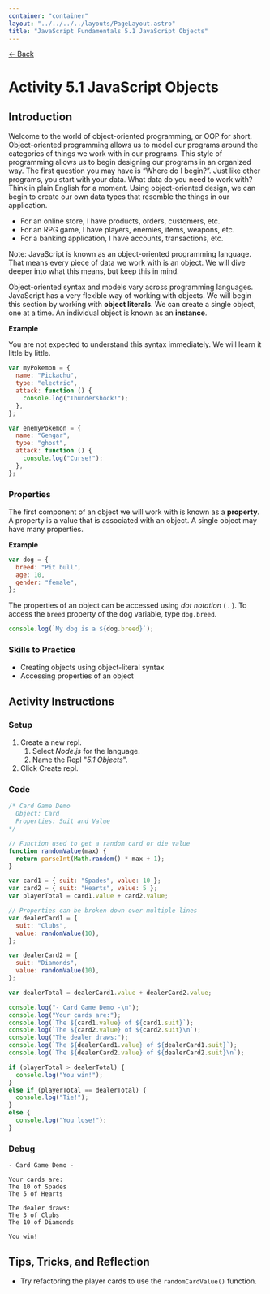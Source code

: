 ```yaml
---
container: "container"
layout: "../../../../layouts/PageLayout.astro"
title: "JavaScript Fundamentals 5.1 JavaScript Objects"
---
```


[← Back](/courses/javascript-fundamentals/)

# Activity 5.1 JavaScript Objects

## Introduction

Welcome to the world of object-oriented programming, or OOP for short. Object-oriented programming allows us to model our programs around the categories of things we work with in our programs. This style of programming allows us to begin designing our programs in an organized way. The first question you may have is “Where do I begin?”. Just like other programs, you start with your data. What data do you need to work with? Think in plain English for a moment. Using object-oriented design, we can begin to create our own data types that resemble the things in our application.

- For an online store, I have products, orders, customers, etc.
- For an RPG game, I have players, enemies, items, weapons, etc.
- For a banking application, I have accounts, transactions, etc.

Note: JavaScript is known as an object-oriented programming language. That means every piece of data we work with is an object. We will dive deeper into what this means, but keep this in mind.

Object-oriented syntax and models vary across programming languages. JavaScript has a very flexible way of working with objects. We will begin this section by working with **object literals**. We can create a single object, one at a time. An individual object is known as an **instance**.

**Example**

You are not expected to understand this syntax immediately. We will learn it little by little.

```js
var myPokemon = {
  name: "Pickachu",
  type: "electric",
  attack: function () {
    console.log("Thundershock!");
  },
};

var enemyPokemon = {
  name: "Gengar",
  type: "ghost",
  attack: function () {
    console.log("Curse!");
  },
};
```

### Properties

The first component of an object we will work with is known as a **property**. A property is a value that is associated with an object. A single object may have many properties.

**Example**

```js
var dog = {
  breed: "Pit bull",
  age: 10,
  gender: "female",
};
```

The properties of an object can be accessed using _dot notation_ ( . ). To access the `breed` property of the dog variable, type `dog.breed`.

```js
console.log(`My dog is a ${dog.breed}`);
```

### Skills to Practice

- Creating objects using object-literal syntax
- Accessing properties of an object

## Activity Instructions

### Setup

1. Create a new repl.
   1. Select _Node.js_ for the language.
   2. Name the Repl "_5.1 Objects_".
2. Click Create repl.

### Code

```javascript
/* Card Game Demo
  Object: Card
  Properties: Suit and Value
*/

// Function used to get a random card or die value
function randomValue(max) {
  return parseInt(Math.random() * max + 1);
}

var card1 = { suit: "Spades", value: 10 };
var card2 = { suit: "Hearts", value: 5 };
var playerTotal = card1.value + card2.value;

// Properties can be broken down over multiple lines
var dealerCard1 = {
  suit: "Clubs",
  value: randomValue(10),
};

var dealerCard2 = {
  suit: "Diamonds",
  value: randomValue(10),
};

var dealerTotal = dealerCard1.value + dealerCard2.value;

console.log("- Card Game Demo -\n");
console.log("Your cards are:");
console.log(`The ${card1.value} of ${card1.suit}`);
console.log(`The ${card2.value} of ${card2.suit}\n`);
console.log("The dealer draws:");
console.log(`The ${dealerCard1.value} of ${dealerCard1.suit}`);
console.log(`The ${dealerCard2.value} of ${dealerCard2.suit}\n`);

if (playerTotal > dealerTotal) {
  console.log("You win!");
} 
else if (playerTotal == dealerTotal) {
  console.log("Tie!");
} 
else {
  console.log("You lose!");
}
```

### Debug

```
- Card Game Demo -

Your cards are:
The 10 of Spades
The 5 of Hearts

The dealer draws:
The 3 of Clubs
The 10 of Diamonds

You win!
```

## Tips, Tricks, and Reflection

- Try refactoring the player cards to use the `randomCardValue()` function.
